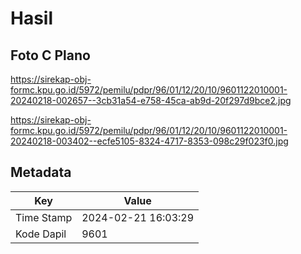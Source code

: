 # Hasil

## Foto C Plano

https://sirekap-obj-formc.kpu.go.id/5972/pemilu/pdpr/96/01/12/20/10/9601122010001-20240218-002657--3cb31a54-e758-45ca-ab9d-20f297d9bce2.jpg

https://sirekap-obj-formc.kpu.go.id/5972/pemilu/pdpr/96/01/12/20/10/9601122010001-20240218-003402--ecfe5105-8324-4717-8353-098c29f023f0.jpg


## Metadata

| Key        | Value               |
| ---------- | ------------------- |
| Time Stamp | 2024-02-21 16:03:29 |
| Kode Dapil | 9601                |



